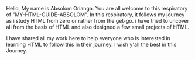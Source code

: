 Hello, My name is Absolom Orianga. You are all welcome to this respiratory of "MY-HTML-GUIDE-ABSOLOM".
In this respiratory, it follows my journey as i study HTML from zero or rather from the get-go.
i have tried to uncover all from the basis of HTML and also designed a few small projects of HTML.

I have shared all my work here to help everyone who is interested in learning HTML to follow this in their journey.
I wish y'all the best in this Journey.
